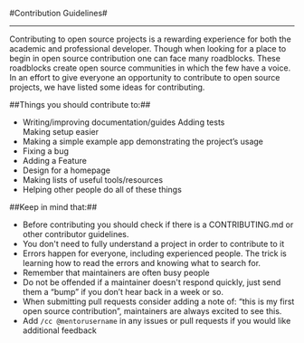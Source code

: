 #Contribution Guidelines#


----------


Contributing to open source projects is a rewarding experience for both the
academic and professional developer. Though when looking for a place to begin in
open source contribution one can face many roadblocks. These roadblocks create
open source communities in which the few have a voice. In an effort to give
everyone an opportunity to contribute to open source projects, we have listed
some ideas for contributing.   

##Things you should contribute to:##

 - Writing/improving documentation/guides Adding tests   
   Making setup easier 
 - Making a simple example app
   demonstrating the project’s
   usage  
 - Fixing a bug 
 - Adding a Feature
 - Design for a homepage
 - Making lists of useful
   tools/resources
 - Helping other people do all of these 
   things

##Keep in mind that:##
 - Before contributing you should check if there is a CONTRIBUTING.md or other
   contributor guidelines. 
 - You don't need to fully understand a project in order to contribute to it
 - Errors happen for everyone, including experienced people. The trick is
   learning how to read the errors and knowing what to search for. 
 - Remember that maintainers are often busy people
  - Do not be offended if a maintainer doesn't respond quickly, just send them a
    “bump” if you don’t hear back in a week or so.
 - When submitting pull requests consider adding a note of: “this is my first
   open source contribution”, maintainers are always excited to see this.
 - Add `/cc @mentorusername` in any issues or pull requests if you would like
   additional feedback
